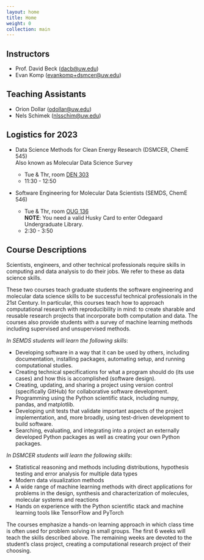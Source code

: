 ```yaml
---
layout: home
title: Home
weight: 0
collection: main
---
```


## Instructors

- Prof. David Beck (dacb@uw.edu)
- Evan Komp (evankomp+dsmcer@uw.edu)

## Teaching Assistants

- Orion Dollar (odollar@uw.edu)
- Nels Schimek (nlsschim@uw.edu)

## Logistics for 2023

- Data Science Methods for Clean Energy Research (DSMCER, ChemE 545)<br>Also known as Molecular Data Science Survey
    - Tue & Thr, room [DEN 303](https://www.washington.edu/classroom/DEN+303)
    - 11:30 - 12:50

- Software Engineering for Molecular Data Scientists (SEMDS, ChemE 546)
    - Tue & Thr, room [OUG 136](https://www.washington.edu/classroom/OUG+136)<br>**NOTE**: You need a valid Husky Card to enter Odegaard Undergraduate Library.
    - 2:30 - 3:50


## Course Descriptions

Scientists, engineers, and other technical professionals require skills in computing and data analysis to do their jobs. We refer to these as data science skills.

These two courses teach graduate students the software engineering and molecular data science skills to be successful technical professionals in the 21st Century. In particular, this courses teach how to approach computational research with reproducibility in mind: to create sharable and reusable research projects that incorporate both computation and data.  The courses also provide students with a survey of machine learning methods including supervised and unsupervised methods.

*In SEMDS students will learn the following skills*:

- Developing software in a way that it can be used by others, including documentation, installing packages, automating setup, and running computational studies.
- Creating technical specifications for what a program should do (its use cases) and how this is accomplished (software design).
- Creating, updating, and sharing a project using version control (specifically GitHub) for collaborative software development.
- Programming using the Python scientific stack, including numpy, pandas, and matplotlib.
- Developing unit tests that validate important aspects of the project implementation, and, more broadly, using test-driven development to build software.
- Searching, evaluating, and integrating into a project an externally developed Python packages as well as creating your own Python packages.

*In DSMCER students will learn the following skills*: 

- Statistical reasoning and methods including distributions, hypothesis testing and error analysis for multiple data types
- Modern data visualization methods
- A wide range of machine learning methods with direct applications for problems in the design, synthesis and characterization of molecules, molecular systems and reactions
- Hands on experience with the Python scientific stack and machine learning tools like TensorFlow and PyTorch

The courses emphasize a hands-on learning approach in which class time is often used for problem solving in small groups. The first 6 weeks will teach the skills described above. The remaining weeks are devoted to the student’s class project, creating a computational research project of their choosing.

<div class="home">

<!-- Following will add blog links to the index page:

  <h2 class="page-heading">Posts</h1>

  <ul class="post-list">
    {% for post in site.posts %}
      <li>
        <span class="post-meta">{{ post.date | date: "%b %-d, %Y" }}</span>

        <h3>
          <a class="post-link" href="{{ post.url | prepend: site.baseurl }}">{{ post.title }}</a>
        </h3>
      </li>
    {% endfor %}
  </ul>

  <p class="rss-subscribe">subscribe <a href="{{ "/feed.xml" | prepend: site.baseurl }}">via RSS</a></p>

-->

</div>

